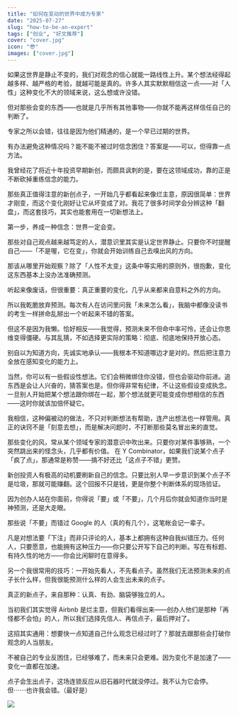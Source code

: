 ```yaml
---
title: "如何在变动的世界中成为专家"
date: "2025-07-27"
slug: "how-to-be-an-expert"
tags: ["创业", "好文推荐"]
cover: "cover.jpg"
icon: "😎"
images: ["cover.jpg"]
---
```

如果这世界是静止不变的，我们对观念的信心就能一路线性上升。某个想法经得起越多样、越严格的考验，就越可能是真的。许多人其实默默相信这一点——对「人性」这种变化不大的领域来说，这么想或许没错。



但对那些会变的东西——也就是几乎所有其他事物——你就不能再这样信任自己的判断了。



专家之所以会错，往往是因为他们精通的，是一个早已过期的世界。



有办法避免这种情况吗？能不能不被过时信念困住？答案是——可以，但得靠一点方法。



我曾经花了将近十年投资早期新创，而颇具讽刺的是，要在这领域成功，靠的正是不断砍掉重练信念的能力。



那些真正值得注意的新创点子，一开始几乎都看起来像烂主意，原因很简单：世界才刚变，而这个变化刚好让它从坏变成了对。我花了很多时间学会分辨这种「翻盘」，而这套技巧，其实也能套用在一切新想法上。



第一步，养成一种信念：世界一定会变。



那些对自己观点越来越笃定的人，潜意识里其实是认定世界静止。只要你不时提醒自己——「不是喔，它在变」，你就会开始训练自己去嗅出风的方向。



那该从哪里开始观察？除了「人性不太变」这条中等实用的原则外，很抱歉，变化这东西基本上没办法准确预测。



听起来像废话，但很重要：真正重要的变化，几乎从来都来自意料之外的方向。



所以我乾脆放弃预测。每次有人在访问里问我「未来怎么看」，我脑中都像没读书的考生一样拼命乱掰出一个听起来不错的答案。



但这不是因为我懒。恰好相反——我觉得，预测未来不但命中率可怜，还会让你思维变得僵硬。与其乱猜，不如选择更实际的策略：彻底、彻底地保持开放心态。



别自以为知道方向，先诚实地承认——我根本不知道哪边才是对的。然后把注意力全放在感知变化的能力上。



当然，你可以有一些假设性想法。它们会稍微绑住你没错，但也会驱动你前进。追东西是会让人兴奋的，猜答案也是。但你得非常有纪律，不让这些假设变成执念。
一旦别人开始把某个想法跟你绑在一起，那个想法就更可能变成你想相信的东西——这时你就该加倍怀疑它。



我相信，这种偏被动的做法，不只对判断想法有帮助，连产出想法也一样管用。真正的诀窍不是「刻意去想」，而是解决问题时，不打断那些莫名冒出来的直觉。



那些变化的风，常从某个领域专家的潜意识中吹出来。只要你对某件事够熟，一个突然跳出来的怪念头，几乎都有价值。
在 Y Combinator，如果我们说某个点子「疯了点」，那通常是称赞——搞不好还比「这点子不错」更赞。



新创投资人有极高的动机要刷新自己的信念。只要比别人早一步意识到某个点子不是垃圾，那就可能赚翻。这个回报不只是钱，更是你整个判断体系的现场验证。



因为创办人站在你面前，你得说「要」或「不要」，几个月后你就会知道你当时是神预测，还是大走眼。



那些说「不要」而错过 Google 的人（真的有几个），这笔帐会记一辈子。



凡是对想法要「下注」而非只评论的人，基本上都拥有这种自我纠错压力。任何人，只要愿意，也能拥有这种压力——你只要公开写下自己的判断。写在有标题、有持久性的地方——你会比闲聊时在意得多。



另一个我很常用的技巧：一开始先看人，不先看点子。虽然我们无法预测未来的点子长什么样，但我很能预测什么样的人会生出未来的点子。



真正的新点子，来自那种：认真、有劲、脑袋够独立的人。



当初我们其实觉得 Airbnb 是烂主意，但我们看得出来——创办人他们是那种「再怪都不会怕」的人，所以我们选择先信人、再信点子，最后押对了。



这招其实通用：想要快一点知道自己什么观念已经过时了？那就去跟那些会打破你观念的人当朋友。



不被自己的专业反困住，已经够难了，而未来只会更难。因为变化不是加速了——变化一直都在加速。



点子会生出点子，这场连锁反应从旧石器时代就没停过。我不认为它会停。
但⋯⋯也许我会错。（最好是）




![](https://prod-files-secure.s3.us-west-2.amazonaws.com/112d0858-5090-4d34-a606-b75eb8d65fd2/46476355-9cf3-4e99-9b7a-3531bc426380/1000202064.png?X-Amz-Algorithm=AWS4-HMAC-SHA256&X-Amz-Content-Sha256=UNSIGNED-PAYLOAD&X-Amz-Credential=ASIAZI2LB466USFXULDM%2F20250902%2Fus-west-2%2Fs3%2Faws4_request&X-Amz-Date=20250902T232705Z&X-Amz-Expires=3600&X-Amz-Security-Token=IQoJb3JpZ2luX2VjEM3%2F%2F%2F%2F%2F%2F%2F%2F%2F%2FwEaCXVzLXdlc3QtMiJHMEUCIBwx3AWc3G9m8EfyLvy5DfMgXbakcUK%2B0kU%2BVQh%2FdxVNAiEAz9Ds%2BoKA4lRt8HUYKc4F1LdApud1F6g5f6jsbc%2FiiS4q%2FwMINhAAGgw2Mzc0MjMxODM4MDUiDKmb69bws8ipUbiRrCrcAxO7DTOHJYmhg6MYfsUViA6arCCjgX5eUm2NP7VeitvahBwNhAwmnt9M32Yj2rdOtS%2F3WAckCU%2BexVyQhKEOrMvbYJQCBmWD9cpJP2%2BZ9aW9RnH1U7mFn8uHNKqu7DOE7qbBJYQDgpZRs0%2FtNprUuNDDD1WhfKUMiVOA2yLHR%2BD0ywXVloeSYAlztka86JKb2Xms0X3%2BKnFq05pH%2BGxlofXzA%2Fna5xu6lP7e0NZPXdUKlAmUzPFTw59DlWylIt5YQRwwFccwOylx%2BARF69dl2Bpa0q1ujC2lDw4qVK5nDtj6Uk1dT%2BZQiNrRbvChdcKIOtmwZeQ3sTJSSifuGDDL2uhl6nww5%2FVsBpWCptoJVxNi26FVIbxfsZtfRm7GGjwRH6N4ZV%2BNl6r4sbF%2B9RuOZF77bCElLQuyesshUIGzSRUZFKbB1uhXvpSsu%2BX9Z3NTy4uPWTtUYu7efSq5iczIjfJ3dSGLtxX8Rvsmhkk2wzF%2F9cn99nRUK1m8DDCfW8MYLhRI6OS%2FvsFbeYp8RkjW12mxWDsbYJrSO%2B2oCjZvak1a2n2u4ZkUS1UbxbJuABMftzg1yyGzPGArVbAfxZVygGAj0z%2BakAonBxgIKhQAGgM%2Fzg3qlEaO0NMR8TdVMLO13cUGOqUB61GDjzq3Y0KFWgVyCEQho7u9o9bbNujh%2F1mjfRU01Q8GpRWNMehzEPU967OtlZOfhso9lrCMI5s%2BwK3%2FdSXN5b1TrNkAm7CraNv9%2Bvz41fUr6euOMnU0TVlpu5j4VZ9AX1iqylQ9bcVVll1RgvYbK5%2BgdDvUZZwkyL%2FbOefw2GHmkpHhD9%2FWo6OZusIUC6QHJXKXiCUl%2BytRcu54DRIWxqPNzVff&X-Amz-Signature=44fb5c4fbc13aedb5868abe3baf018469c9107fd3047159d7501cc17d6b2eee5&X-Amz-SignedHeaders=host&x-amz-checksum-mode=ENABLED&x-id=GetObject)

